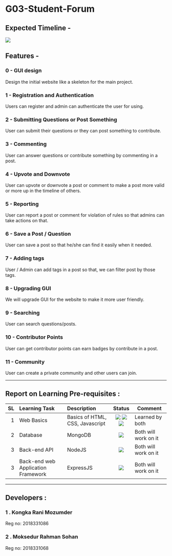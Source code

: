 # G03-Student-Forum
## Expected Timeline -
![](https://github.com/cse-250-2018/G03-Student-Forum/blob/main/Gnatt_Chart.jpg)
## Features -
### 0 - GUI design
Design the initial website like a skeleton for the main project.  
### 1 -  Registration and Authentication
Users can register and admin can authenticate the user for using.  
### 2 - Submitting Questions or Post Something  
User can submit their questions or they can post something to contribute.  
### 3 - Commenting  
User can answer questions or contribute something by commenting in a post.  
### 4 - Upvote and Downvote  
User can upvote or downvote a post or comment to make a post more valid or more up in the timeline of others.  
### 5 - Reporting   
User can report a post or comment for violation of rules so that admins can take actions on that.  
### 6 - Save a Post / Question  
User can save a post so that he/she can find it easily when it needed.  
### 7 - Adding tags  
User / Admin can add tags in a post so that, we can filter post by those tags.  
### 8 - Upgrading GUI  
We will upgrade GUI for the website to make it more user friendly.  
### 9 - Searching
User can search questions/posts.  
### 10 - Contributor Points  
User can get contributor points can earn badges by contribute in a post.
### 11 - Community  
User can create a private community and other users can join.  

***
## Report on Learning Pre-requisites :
SL | Learning Task | Description | Status | Comment |
--:|:--------------|:------------|:------:|---------|
1  | Web Basics    | Basics of HTML, CSS, Javascript | ![ ](https://img.shields.io/badge/HTML-Learned-green) ![ ](https://img.shields.io/badge/CSS-Learned-green) ![ ](https://img.shields.io/badge/Javascript-Learned-green) | Learned by both |
2  | Database      | MongoDB | ![ ](https://img.shields.io/badge/MongoDB-Critical%20May%2030-critical) | Both will work on it |
3   | Back-end API | NodeJS | ![ ](https://img.shields.io/badge/NodeJS-Critical%20June%2010-critical) |  Both will work on it|
3   | Back-end web Application Framework | ExpressJS | ![ ](https://img.shields.io/badge/ExpressJS-Critical%20June%2020-critical) |  Both will work on it|
***
## Developers :
### 1 . Kongka Rani Mozumder
Reg no: 2018331086
### 2 . Moksedur Rahman Sohan
Reg no: 2018331068
